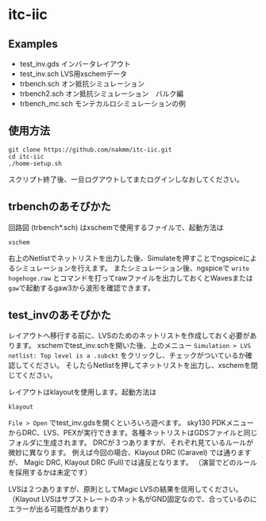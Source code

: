 # itc-iic
## Examples
* test_inv.gds インバータレイアウト
* test_inv.sch LVS用xschemデータ
* trbench.sch オン抵抗シミュレーション
* trbench2.sch オン抵抗シミュレーション　バルク編
* trbench_mc.sch モンテカルロシミュレーションの例

## 使用方法
```
git clone https://github.com/nakmm/itc-iic.git
cd itc-iic
./home-setup.sh 
```

スクリプト終了後、一旦ログアウトしてまたログインしなおしてください。

## trbenchのあそびかた
回路図 (trbench*.sch) はxschemで使用するファイルで、起動方法は
```
xschem
```

右上のNetlistでネットリストを出力した後、Simulateを押すことでngspiceによるシミュレーションを行えます。
またシミュレーション後、ngspiceで ```write hogehoge.raw``` とコマンドを打ってrawファイルを出力しておくとWavesまたは```gaw```で起動するgaw3から波形を確認できます。

## test_invのあそびかた
レイアウトへ移行する前に、LVSのためのネットリストを作成しておく必要があります。
xschemでtest_inv.schを開いた後、上のメニュー ```Simulation > LVS netlist: Top level is a .subckt``` をクリックし、チェックがついているか確認してください。
そしたらNetlistを押してネットリストを出力し、xschemを閉じてください。

レイアウトはklayoutを使用します。起動方法は
```
klayout
```

```File > Open``` でtest_inv.gdsを開くといろいろ遊べます。
sky130 PDKメニューからDRC、LVS、PEXが実行できます。各種ネットリストはGDSファイルと同じフォルダに生成されます。
DRCが３つありますが、それぞれ見ているルールが微妙に異なります。
例えば今回の場合、Klayout DRC (Caravel) では通りますが、 Magic DRC, Klayout DRC (Full)では違反となります。
（演習でどのルールを採用するかは未定です）

LVSは２つありますが、原則としてMagic LVSの結果を信用してください。
（Klayout LVSはサブストレートのネット名がGND固定なので、合っているのにエラーが出る可能性があります）
